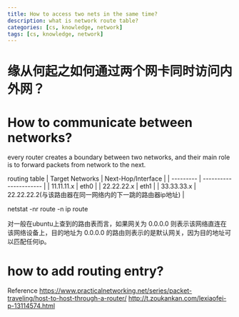 ```yaml
---
title: How to access two nets in the same time?
description: what is network route table?
categories: [cs, knowledge, network]
tags: [cs, knowledge, network]
---
```


# 缘从何起之如何通过两个网卡同时访问内外网？
# How to communicate between networks?
every router creates a boundary between two networks, and their main role is to forward packets from network to the next.

routing table
| Target Networks | Next-Hop/Interface |
| --------- | ---------------------- |
| 11.11.11.x | eth0 |
| 22.22.22.x | eth1 |
| 33.33.33.x | 22.22.22.2(与该路由器在同一网络内的下一跳的路由器ip地址) |


netstat -nr
route -n
ip route

对一般在ubuntu上查到的路由表而言，如果网关为 0.0.0.0 则表示该网络直连在该网络设备上，目的地址为 0.0.0.0 的路由则表示的是默认网关，因为目的地址可以匹配任何ip。

# how to add routing entry?

Reference
https://www.practicalnetworking.net/series/packet-traveling/host-to-host-through-a-router/
http://t.zoukankan.com/lexiaofei-p-13114574.html